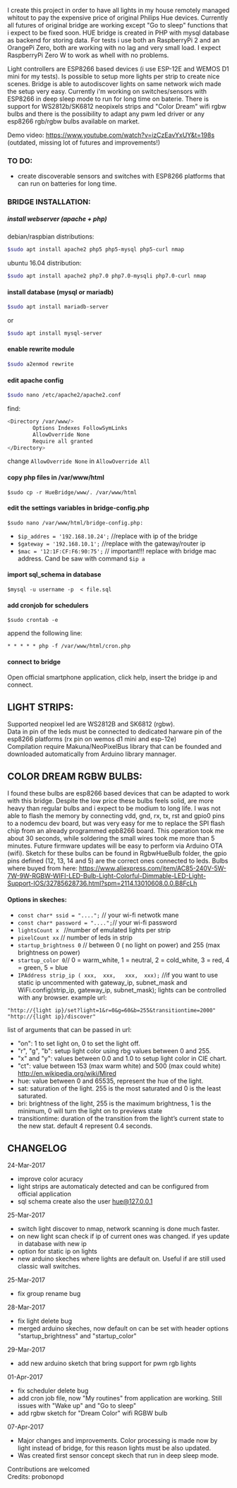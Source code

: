 I create this project in order to have all lights in my house remotely managed whitout to pay the expensive price of original Philips Hue devices. Currently all futures of original bridge are working except "Go to sleep" functions that i expect to be fixed soon.
HUE bridge is created in PHP with mysql database as backend for storing data. For tests i use both an RaspberryPi 2 and an OrangePi Zero, both are working with no lag and very small load. I expect RaspberryPi Zero W to work as whell with no problems.

Light controllers are ESP8266 based devices (i use ESP-12E and WEMOS D1 mini for my tests). Is possible to setup more lights per strip to create nice scenes. Bridge is able to autodiscover lights on same network wich made the setup very easy. Currently i'm working on switches/sensors with ESP8266 in deep sleep mode to run for long time on baterie.
There is support for WS2812b/SK6812 neopixels strips and "Color Dream" wifi rgbw bulbs and there is the possibility to adapt any pwm led driver or any esp8266 rgb/rgbw bulbs available on market.

Demo video: https://www.youtube.com/watch?v=izCzEavYxUY&t=198s (outdated, missing lot of futures and improvements!)
### TO DO:
 - create discoverable sensors and switches with ESP8266 platforms that can run on batteries for long time.  
 
### BRIDGE INSTALLATION:
##### install webserver (apache + php)  
debian/raspbian distributions:  
```sh
$sudo apt install apache2 php5 php5-mysql php5-curl nmap  
```
ubuntu 16.04 distribution:  
```sh
$sudo apt install apache2 php7.0 php7.0-mysqli php7.0-curl nmap  
```
#### install database (mysql or mariadb)  
```sh
$sudo apt install mariadb-server
```
   or  
```sh
$sudo apt install mysql-server
```
#### enable rewrite module
```sh
$sudo a2enmod rewrite  
```
#### edit apache config
```sh
$sudo nano /etc/apache2/apache2.conf  
```
find:  
```sh
<Directory /var/www/>  
        Options Indexes FollowSymLinks  
        AllowOverride None  
        Require all granted  
</Directory>  
```
change ```AllowOverride None```  in ```AllowOverride All```  
#### copy php files in /var/www/html
```
$sudo cp -r HueBridge/www/. /var/www/html  
```
#### edit the settings variables in bridge-config.php 
```
$sudo nano /var/www/html/bridge-config.php:  
```
  - ```$ip_addres = '192.168.10.24';```  //replace with ip of the bridge 
  - ```$gateway = '192.168.10.1';```  //replace with the gateway/router ip   
  - ```$mac = '12:1F:CF:F6:90:75';```  // important!!! replace with bridge mac address. Cand be saw with command ```$ip a``` 
#### import sql_schema in database 
```
$mysql -u username -p  < file.sql
```
#### add cronjob for schedulers  
```
$sudo crontab -e
```
append the following line:
```
* * * * * php -f /var/www/html/cron.php
```


#### connect to bridge
Open official smartphone application, click help, insert the bridge ip and connect.
## LIGHT STRIPS:
Supported neopixel led are WS2812B and SK6812 (rgbw).  
Data in pin of the leds must be connected to dedicated harware pin of the esp8266 platforms (rx pin on wemos d1 mini and esp-12e)  
Compilation require Makuna/NeoPixelBus library that can be founded and downloaded automatically from Arduino library mannager.  

## COLOR DREAM RGBW BULBS:
I found these bulbs are esp8266 based devices that can be adapted to work with this bridge. Despite the low price these bulbs feels solid, are more heavy than regular bulbs and i expect to be modium to long life.
I was not able to flash the memory by connecting vdd, gnd, rx, tx, rst and gpio0 pins to a nodemcu dev board, but was very easy for me to replace the SPI flash chip from an already programmed epb8266 board. This operation took me about 30 seconds, while soldering the small wires took me more than 5 minutes. Future firmware updates will be easy to perform via Arduino OTA (wifi). Sketch for these bulbs can be found in RgbwHueBulb folder, the gpio pins defined (12, 13, 14 and 5) are the correct ones connected to leds.
Bulbs where buyed from here:
https://www.aliexpress.com/item/AC85-240V-5W-7W-9W-RGBW-WIFI-LED-Bulb-Light-Colorful-Dimmable-LED-Light-Support-IOS/32785628736.html?spm=2114.13010608.0.0.B8FcLh

#### Options in skeches:
 - ```const char* ssid = "....";``` // your wi-fi netwotk mane
 - ```const char* password = "....";```// your wi-fi password
 - ```lightsCount x ``` //number of emulated lights per strip
 - ```pixelCount xx``` // number of leds in strip
 - ```startup_brightness 0``` // between 0 ( no light on power) and 255 (max brightness on power)
 - ```startup_color 0```// 0 = warm_white, 1 =  neutral, 2 = cold_white, 3 = red, 4 = green, 5 = blue
 - ```IPAddress strip_ip ( xxx,  xxx,   xxx,  xxx);``` //if you want to use static ip uncommented with gateway_ip, subnet_mask and WiFi.config(strip_ip, gateway_ip, subnet_mask);
lights can be controlled with any browser. example url:  
```
"http://{light ip}/set?light=1&r=0&g=60&b=255&transitiontime=2000"
"http://{light ip}/discover" 
```
list of arguments that can be passed in url:
  - "on": 1 to set light on, 0 to set the light off.
  - "r", "g", "b": setup light color using rbg values between 0 and 255. 
  - "x" and "y": values between 0.0 and 1.0 to setup light color in CIE chart.
  - "ct": value between 153 (max warm white) and 500 (max could white) http://en.wikipedia.org/wiki/Mired
  - hue: value between 0 and 65535, represent the hue of the light.
  - sat: saturation of the light. 255 is the most saturated and 0 is the least saturated.
  - bri: brightness of the light, 255 is the maximum brightness, 1 is the minimum, 0 will turn the light on to previews state
  - transitiontime: duration of the transition from the light’s current state to the new stat. default 4 represent 0.4 seconds.
## CHANGELOG

24-Mar-2017  
 - improve color acuracy  
 - light strips are automaticaly detected and can be configured from official application  
 - sql schema create also the user hue@127.0.0.1
 
25-Mar-2017
 - switch light discover to nmap, network scanning is done much faster.
 - on new light scan check if ip of current ones was changed. if yes update in database with new ip
 - option for static ip on lights
 - new arduino skeches where lights are default on. Useful if are still used classic wall switches.
 
25-Mar-2017  
 - fix group rename bug

28-Mar-2017  
 - fix light delete bug  
 - merged arduino skeches, now default on can be set with header options "startup_brightness" and "startup_color"

29-Mar-2017  
 - add new arduino sketch that bring support for pwm rgb lights
 
01-Apr-2017  
 - fix scheduler delete bug
 - add cron job file, now "My routines" from application are working. Still issues with "Wake up" and "Go to sleep"
 - add rgbw sketch for "Dream Color" wifi RGBW bulb
 
07-Apr-2017
 - Major changes and improvements. Color processing is made now by light instead of bridge, for this reason lights must be also updated.
 - Was created first sensor concept skech that run in deep sleep mode.

Contributions are welcomed  
Credits: probonopd
